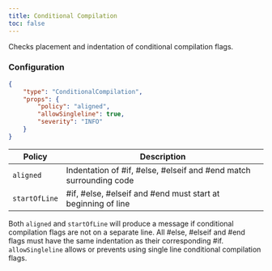 ```yaml
---
title: Conditional Compilation
toc: false
---
```


Checks placement and indentation of conditional compilation flags.

### Configuration

```json
{
    "type": "ConditionalCompilation",
    "props": {
        "policy": "aligned",
        "allowSingleline": true,
        "severity": "INFO"
    }
}
```

| Policy        | Description                                                                      |
| ------------- | -------------------------------------------------------------------------------- |
| `aligned`     | Indentation of #if, #else, #elseif and #end match surrounding code               |
| `startOfLine` | #if, #else, #elseif and #end must start at beginning of line                     |

Both `aligned` and `startOfLine` will produce a message if conditional compilation flags are not on a separate line. All #else, #elseif and #end flags must have the same indentation as their corresponding #if.
`allowSingleline` allows or prevents using single line conditional compilation flags.